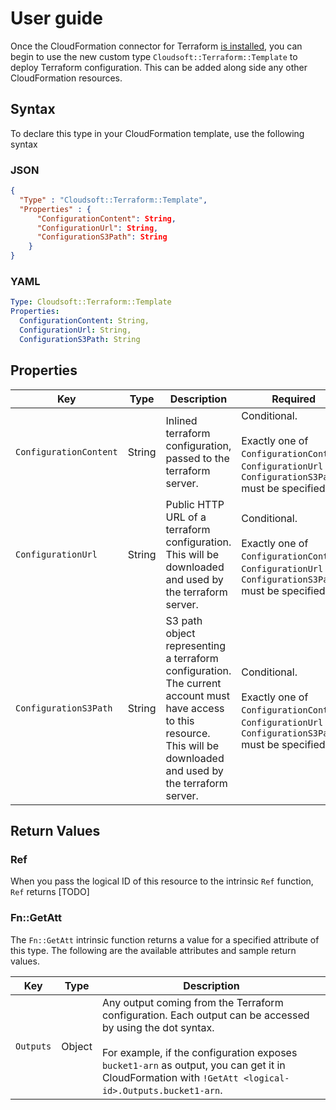 # User guide

Once the CloudFormation connector for Terraform [is installed](installation-guide.md), you can begin to use the new custom type
`Cloudsoft::Terraform::Template` to deploy Terraform configuration. This can be added along side any other CloudFormation 
resources.

## Syntax

To declare this type in your CloudFormation template, use the following syntax

### JSON
```json
{
  "Type" : "Cloudsoft::Terraform::Template",
  "Properties" : {
      "ConfigurationContent": String,
      "ConfigurationUrl": String,
      "ConfigurationS3Path": String
    }
}
```

### YAML
```yaml
Type: Cloudsoft::Terraform::Template
Properties:
  ConfigurationContent: String,
  ConfigurationUrl: String,
  ConfigurationS3Path: String
```

## Properties

| Key | Type | Description | Required |
|-----|------|-------------|----------|
| `ConfigurationContent` | String | Inlined terraform configuration, passed to the terraform server. | Conditional.<br/><br/>Exactly one of `ConfigurationContent`, `ConfigurationUrl` or `ConfigurationS3Path` must be specified |
| `ConfigurationUrl` | String | Public HTTP URL of a terraform configuration. This will be downloaded and used by the terraform server. | Conditional.<br/><br/>Exactly one of `ConfigurationContent`, `ConfigurationUrl` or `ConfigurationS3Path` must be specified |
| `ConfigurationS3Path` | String | S3 path object representing a terraform configuration. The current account must have access to this resource. This will be downloaded and used by the terraform server. | Conditional.<br/><br/>Exactly one of `ConfigurationContent`, `ConfigurationUrl` or `ConfigurationS3Path` must be specified |

## Return Values

### Ref

When you pass the logical ID of this resource to the intrinsic `Ref` function, `Ref` returns [TODO]

### Fn::GetAtt

The `Fn::GetAtt` intrinsic function returns a value for a specified attribute of this type. The following are the available attributes and sample return values.

| Key | Type | Description |
|-----|------|-------------|
| `Outputs` | Object | Any output coming from the Terraform configuration. Each output can be accessed by using the dot syntax.<br/><br/>For example, if the configuration exposes `bucket1-arn` as output, you can get it in CloudFormation with `!GetAtt <logical-id>.Outputs.bucket1-arn`. |
